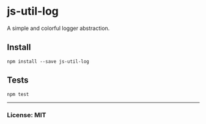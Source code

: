 # js-util-log
A simple and colorful logger abstraction.


## Install
    npm install --save js-util-log



## Tests

    npm test


---
### License: MIT
